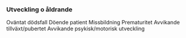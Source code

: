 ### Utveckling o åldrande

Oväntat dödsfall
Döende patient
Missbildning
Prematuritet
Avvikande tillväxt/pubertet
Avvikande psykisk/motorisk utveckling